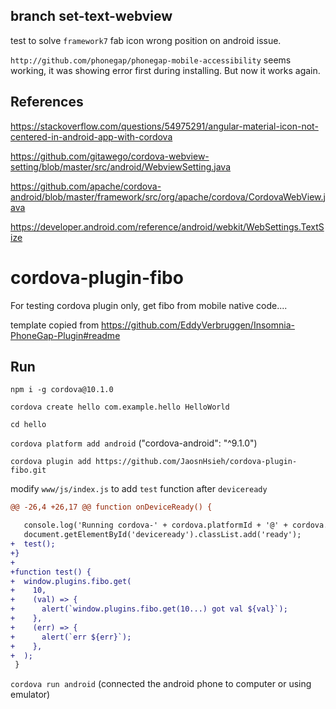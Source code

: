 ## branch set-text-webview

test to solve `framework7` fab icon wrong position on android issue.

`http://github.com/phonegap/phonegap-mobile-accessibility` seems working, it was showing error first during installing. But now it works again.

## References

https://stackoverflow.com/questions/54975291/angular-material-icon-not-centered-in-android-app-with-cordova

https://github.com/gitawego/cordova-webview-setting/blob/master/src/android/WebviewSetting.java

https://github.com/apache/cordova-android/blob/master/framework/src/org/apache/cordova/CordovaWebView.java

https://developer.android.com/reference/android/webkit/WebSettings.TextSize

# cordova-plugin-fibo

For testing cordova plugin only, get fibo from mobile native code....

template copied from https://github.com/EddyVerbruggen/Insomnia-PhoneGap-Plugin#readme

## Run

`npm i -g cordova@10.1.0`

`cordova create hello com.example.hello HelloWorld`

`cd hello`

`cordova platform add android` ("cordova-android": "^9.1.0")

`cordova plugin add https://github.com/JaosnHsieh/cordova-plugin-fibo.git`

modify `www/js/index.js` to add `test` function after `deviceready`

```diff
@@ -26,4 +26,17 @@ function onDeviceReady() {

   console.log('Running cordova-' + cordova.platformId + '@' + cordova.version);
   document.getElementById('deviceready').classList.add('ready');
+  test();
+}
+
+function test() {
+  window.plugins.fibo.get(
+    10,
+    (val) => {
+      alert(`window.plugins.fibo.get(10...) got val ${val}`);
+    },
+    (err) => {
+      alert(`err ${err}`);
+    },
+  );
 }
```

`cordova run android` (connected the android phone to computer or using emulator)
